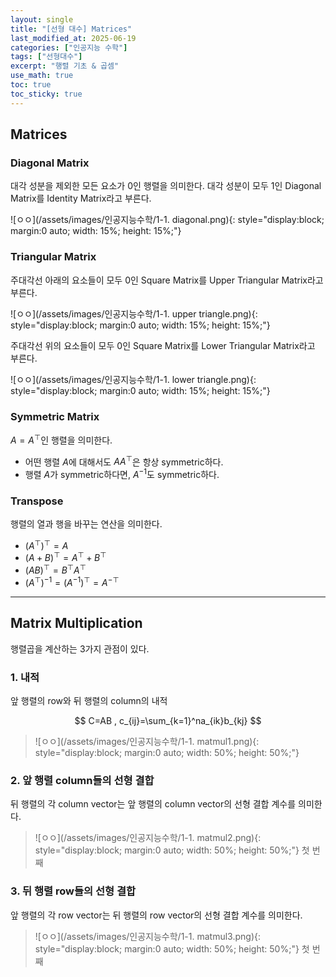 ```yaml
---
layout: single
title: "[선형 대수] Matrices"
last_modified_at: 2025-06-19
categories: ["인공지능 수학"]
tags: ["선형대수"]
excerpt: "행렬 기초 & 곱셈"
use_math: true
toc: true
toc_sticky: true
---
```


## Matrices
### Diagonal Matrix
대각 성분을 제외한 모든 요소가 0인 행렬을 의미한다.
대각 성분이 모두 1인 Diagonal Matrix를 Identity Matrix라고 부른다.

![ㅇㅇ](/assets/images/인공지능수학/1-1. diagonal.png){: style="display:block; margin:0 auto; width: 15%; height: 15%;"}

### Triangular Matrix
주대각선 아래의 요소들이 모두 0인 Square Matrix를 Upper Triangular Matrix라고 부른다.

![ㅇㅇ](/assets/images/인공지능수학/1-1. upper triangle.png){: style="display:block; margin:0 auto; width: 15%; height: 15%;"}

주대각선 위의 요소들이 모두 0인 Square Matrix를 Lower Triangular Matrix라고 부른다.

![ㅇㅇ](/assets/images/인공지능수학/1-1. lower triangle.png){: style="display:block; margin:0 auto; width: 15%; height: 15%;"}

### Symmetric Matrix
$A=A^\top$인 행렬을 의미한다.
- 어떤 행렬 $A$에 대해서도 $AA^\top$은 항상 symmetric하다.
- 행렬 $A$가 symmetric하다면, $A^{-1}$도 symmetric하다.

### Transpose
행렬의 열과 행을 바꾸는 연산을 의미한다.

- $(A^\top)^\top=A$
- $(A+B)^\top=A^\top+B^\top$
- $(AB)^\top=B^\top A^\top$
- $(A^\top)^{-1}=(A^{-1})^\top=A^{-\top}$

---

## Matrix Multiplication

행렬곱을 계산하는 3가지 관점이 있다.

### 1. 내적
앞 행렬의 row와 뒤 행렬의 column의 내적

$$
C=AB , c_{ij}=\sum_{k=1}^na_{ik}b_{kj}
$$

> ![ㅇㅇ](/assets/images/인공지능수학/1-1. matmul1.png){: style="display:block; margin:0 auto; width: 50%; height: 50%;"}

### 2. 앞 행렬 column들의 선형 결합

뒤 행렬의 각 column vector는 앞 행렬의 column vector의 선형 결합 계수를 의미한다.

> ![ㅇㅇ](/assets/images/인공지능수학/1-1. matmul2.png){: style="display:block; margin:0 auto; width: 50%; height: 50%;"}
> 첫 번째

### 3. 뒤 행렬 row들의 선형 결합

앞 행렬의 각 row vector는 뒤 행렬의 row vector의 선형 결합 계수를 의미한다.

> ![ㅇㅇ](/assets/images/인공지능수학/1-1. matmul3.png){: style="display:block; margin:0 auto; width: 50%; height: 50%;"}
> 첫 번째

